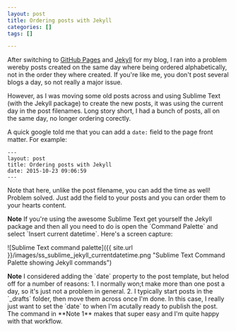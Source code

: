 ```yaml
---
layout: post
title: Ordering posts with Jekyll
categories: []
tags: []

---
```


After switching to [GitHub Pages](https://pages.github.com) and [Jekyll](https://jekyllrb.com) for my blog, I ran into a problem wereby posts created on the same day where being ordered alphabetically, not in the order they where created. If you're like me, you don't post several blogs a day, so not really a major issue.

However, as I was moving some old posts across and using Sublime Text (with the Jekyll package) to create the new posts, it was using the current day in the post filenames. Long story short, I had a bunch of posts, all on the same day, no longer ordering corectly.

A quick google told me that you can add a `date:` field to the page front matter. For example:

```
---
layout: post
title: Ordering posts with Jekyll
date: 2015-10-23 09:06:59
---
```

Note that here, unlike the post filename, you can add the time as well! Problem solved. Just add the field to your posts and you can order them to your hearts content.

<div class="message"><strong>Note</strong> If you're using the awesome Sublime Text get yourself the Jekyll package and then all you need to do is open the `Command Palette` and select `Insert current datetime`. Here's a screen capture:</div>

![Sublime Text command palette]({{ site.url }}/images/ss_sublime_jekyll_currentdatetime.png "Sublime Text Command Palette showing Jekyll commands")

<div class="message"><strong>Note</strong> I considered adding the `date` property to the post template, but helod off for a number of reasons:
1. I normally won;t make more than one post a day, so it's just not a problem in general.
2. I typically start posts in the `_drafts` folder, then move them across once I'm done. In this case, I really just want to set the `date` to when I'm acutally ready to publish the post. The command in **Note 1** makes that super easy and I'm quite happy with that workflow.</div>